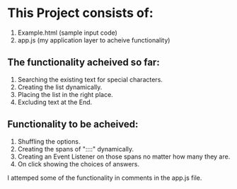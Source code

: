 # This Project consists of:

1. Example.html (sample input code)
2. app.js (my application layer to acheive functionality)

## The functionality acheived so far:

1. Searching the existing text for special characters.
2. Creating the list dynamically.
3. Placing the list in the right place.
4. Excluding text at the End.

## Functionality to be acheived:

1. Shuffling the options.
2. Creating the spans of "::::" dynamically.
3. Creating an Event Listener on those spans no matter how many they are.
4. On click showing the choices of answers.



I attemped some of the functionality in comments in the app.js file.
